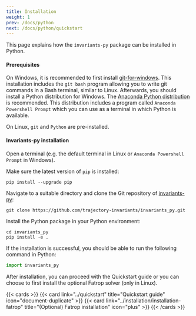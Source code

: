 ```yaml
---
title: Installation
weight: 1
prev: /docs/python
next: /docs/python/quickstart
---
```


This page explains how the `invariants-py` package can be installed in Python.

#### Prerequisites

On Windows, it is recommended to first install [git-for-windows](https://git-scm.com/download/win). This installation includes the `git bash` program allowing you to write git commands in a Bash terminal, similar to Linux. Afterwards, you should install a Python distribution for Windows. The [Anaconda Python distribution](https://www.anaconda.com/download#downloads) is recommended. This distribution includes a program called `Anaconda Powershell Prompt` which you can use as a terminal in which Python is available.

On Linux, `git` and `Python` are pre-installed.


#### Invariants-py installation

Open a terminal (e.g. the default terminal in Linux or `Anaconda Powershell Prompt` in Windows).

Make sure the latest version of `pip` is installed:
```shell
pip install --upgrade pip
```

Navigate to a suitable directory and clone the Git repository of [invariants-py](https://github.com/trajectory-invariants/invariants_py):

```shell
git clone https://github.com/trajectory-invariants/invariants_py.git
```

Install the Python package in your Python environment:

```shell
cd invariants_py
pip install -e .
```

If the installation is successful, you should be able to run the following command in Python:

```python
import invariants_py
```

After installation, you can proceed with the Quickstart guide or you can choose to first install the optional Fatrop solver (only in Linux).

{{< cards >}}
  {{< card link="../quickstart" title="Quickstart guide" icon="document-duplicate" >}}
  {{< card link="../installation/installation-fatrop" title="(Optional) Fatrop installation" icon="plus" >}}
{{< /cards >}}
